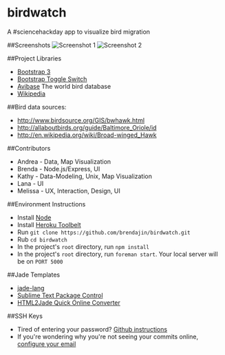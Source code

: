 birdwatch
=========

A #sciencehackday app to visualize bird migration

##Screenshots
![Screenshot 1](/img/screenshot1.png)
![Screenshot 2](/img/screenshot2.png)

##Project Libraries
* [Bootstrap 3](http://getbootstrap.com/)
* [Bootstrap Toggle Switch](http://www.bootstrap-switch.org/)
* [Avibase](http://avibase.bsc-eoc.org/) The world bird database
* [Wikipedia](http://en.wikipedia.org/)

##Bird data sources:
* http://www.birdsource.org/GIS/bwhawk.html
* http://allaboutbirds.org/guide/Baltimore_Oriole/id
* http://en.wikipedia.org/wiki/Broad-winged_Hawk

##Contributors
* Andrea - Data, Map Visualization
* Brenda - Node.js/Express, UI
* Kathy - Data-Modeling, Unix, Map Visualization
* Lana - UI
* Melissa - UX, Interaction, Design, UI

##Environment Instructions
* Install [Node](http://nodejs.org/)
* Install [Heroku Toolbelt](https://toolbelt.heroku.com/)
* Run `git clone https://github.com/brendajin/birdwatch.git`
* Rub `cd birdwatch`
* In the project's `root` directory, run `npm install`
* In the project's `root` directory, run `foreman start`. Your local server will be on `PORT 5000`

##Jade Templates
* [jade-lang](jade-lang.com)
* [Sublime Text Package Control](https://sublime.wbond.net/installation)
* [HTML2Jade Quick Online Converter](http://html2jade.com/)

##SSH Keys
* Tired of entering your password? [Github instructions](https://help.github.com/articles/generating-ssh-keys)
* If you're wondering why you're not seeing your commits online, [configure your email](https://help.github.com/articles/why-are-my-commits-linked-to-the-wrong-user)